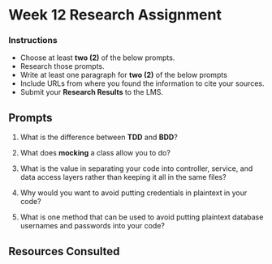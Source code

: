 # Week 12 Research Assignment

### Instructions

-   Choose at least **two (2)** of the below prompts.
-   Research those prompts.
-   Write at least one paragraph for **two (2)** of the below prompts
-   Include URLs from where you found the information to cite your sources.
-   Submit your **Research Results** to the LMS.

## Prompts

1. What is the difference between **TDD** and **BDD**?

2. What does **mocking** a class allow you to do?

3. What is the value in separating your code into controller, service, and data access layers rather than keeping it all in the same files?

4. Why would you want to avoid putting credentials in plaintext in your code?

5. What is one method that can be used to avoid putting plaintext database usernames and passwords into your code?

## Resources Consulted

<!-- <a id="source-1"></a>1.  -->
<!-- <a id="source-2"></a>2.  -->
<!-- <a id="source-3"></a>3.  -->
